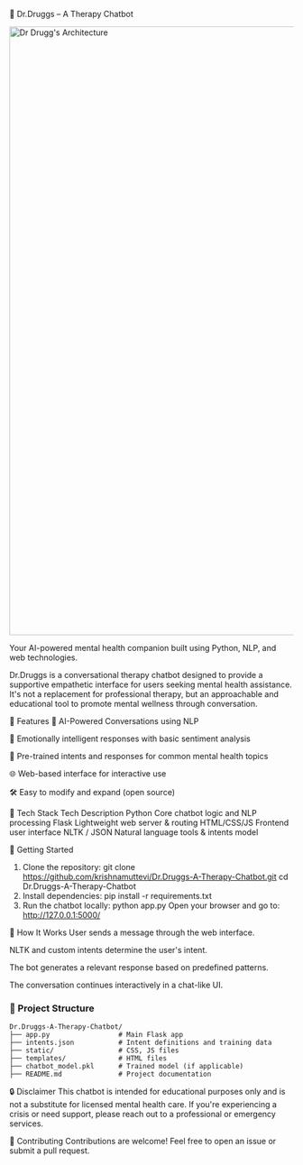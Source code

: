 🧠 Dr.Druggs – A Therapy Chatbot

<img width="1920" height="1080" alt="Dr Drugg's Architecture" src="https://github.com/user-attachments/assets/2ba25ba6-773c-4e20-a727-6248983134d3" />

Your AI-powered mental health companion built using Python, NLP, and web technologies.

Dr.Druggs is a conversational therapy chatbot designed to provide a supportive empathetic interface for users seeking mental health assistance. It's not a replacement for professional therapy, but an approachable and educational tool to promote mental wellness through conversation.

🌟 Features
🤖 AI-Powered Conversations using NLP

🧘 Emotionally intelligent responses with basic sentiment analysis

💬 Pre-trained intents and responses for common mental health topics

🌐 Web-based interface for interactive use

🛠️ Easy to modify and expand (open source)

🧰 Tech Stack
Tech	Description
Python	Core chatbot logic and NLP processing
Flask	Lightweight web server & routing
HTML/CSS/JS	Frontend user interface
NLTK / JSON	Natural language tools & intents model

🚀 Getting Started
1. Clone the repository:
git clone https://github.com/krishnamuttevi/Dr.Druggs-A-Therapy-Chatbot.git
cd Dr.Druggs-A-Therapy-Chatbot
2. Install dependencies:
pip install -r requirements.txt
3. Run the chatbot locally:
python app.py
Open your browser and go to:
http://127.0.0.1:5000/

🧠 How It Works
User sends a message through the web interface.

NLTK and custom intents determine the user's intent.

The bot generates a relevant response based on predefined patterns.

The conversation continues interactively in a chat-like UI.

### 📁 Project Structure

```
Dr.Druggs-A-Therapy-Chatbot/
├── app.py                 # Main Flask app
├── intents.json           # Intent definitions and training data
├── static/                # CSS, JS files
├── templates/             # HTML files
├── chatbot_model.pkl      # Trained model (if applicable)
├── README.md              # Project documentation
```



🔒 Disclaimer
This chatbot is intended for educational purposes only and is not a substitute for licensed mental health care. If you're experiencing a crisis or need support, please reach out to a professional or emergency services.

📢 Contributing
Contributions are welcome! Feel free to open an issue or submit a pull request.

